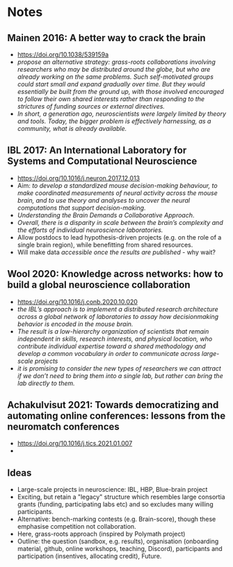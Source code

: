 # Notes 

## Mainen 2016: A better way to crack the brain 
* https://doi.org/10.1038/539159a
* *propose an alternative strategy: grass-roots collaborations involving researchers who may be distributed around the globe, but who are already working on the same problems. Such self-motivated
groups could start small and expand gradually over time. But they would essentially be built from the ground up, with those involved encouraged to follow their own shared interests rather than responding to the strictures of funding sources or external directives.*
* *In short, a generation ago, neuroscientists were largely limited by theory and tools. Today, the bigger problem is effectively harnessing, as a community, what is already available.* 

## IBL 2017: An International Laboratory for Systems and Computational Neuroscience 
* https://doi.org/10.1016/j.neuron.2017.12.013 
* Aim: *to develop a standardized mouse decision-making behaviour, to make coordinated measurements of neural activity across the mouse brain, and to use theory and analyses to uncover the neural computations that support decision-making.* 
* *Understanding the Brain Demands a Collaborative Approach*. 
* *Overall, there is a disparity in scale between the brain’s complexity and the efforts of individual neuroscience laboratories.*
* Allow postdocs to lead hypothesis-driven projects (e.g. on the role of a single brain region), while benefitting from shared resources. 
* Will make data *accessible once the results are published* - why wait? 

## Wool 2020: Knowledge across networks: how to build a global neuroscience collaboration 
* https://doi.org/10.1016/j.conb.2020.10.020 
* *the IBL’s approach is to implement a distributed research architecture across a
global network of laboratories to assay how decisionmaking behavior is encoded in the mouse brain.*
* *The result is a low-hierarchy organization of scientists that remain independent in skills, research interests, and physical location, who contribute individual expertise toward a shared methodology and develop a common vocabulary in order to communicate across large-scale projects* 
* *it is promising to consider the new types of researchers we can attract if we don’t need to bring them into a single lab, but rather can bring the lab directly to them.*

## Achakulvisut 2021: Towards democratizing and automating online conferences: lessons from the neuromatch conferences
* https://doi.org/10.1016/j.tics.2021.01.007 
* 

## Ideas  
* Large-scale projects in neuroscience: IBL, HBP, Blue-brain project 
* Exciting, but retain a "legacy" structure which resembles large consortia grants (funding, participating labs etc) and so excludes many willing participants. 
* Alternative: bench-marking contests (e.g. Brain-score), though these emphasise competition not collaboration.  
* Here, grass-roots approach (inspired by Polymath project)
* Outline: the question (sandbox, e.g. results), organisation (onboarding material, github, online workshops, teaching, Discord), participants and participation (insentives, allocating credit), Future.   

